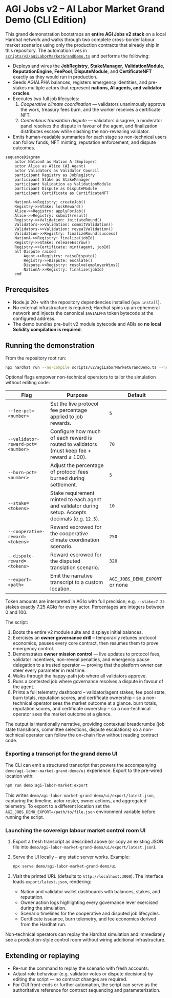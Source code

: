# AGI Jobs v2 – AI Labor Market Grand Demo (CLI Edition)

This grand demonstration bootstraps an **entire AGI Jobs v2 stack** on a local
Hardhat network and walks through two complete cross-border labour market
scenarios using only the production contracts that already ship in this
repository. The automation lives in
[`scripts/v2/agiLaborMarketGrandDemo.ts`](../../scripts/v2/agiLaborMarketGrandDemo.ts)
and performs the following:

- Deploys and wires the **JobRegistry**, **StakeManager**, **ValidationModule**,
  **ReputationEngine**, **FeePool**, **DisputeModule**, and **CertificateNFT**
  exactly as they would run in production.
- Seeds AGIALPHA balances, registers emergency identities, and pre-stakes
  multiple actors that represent **nations, AI agents, and validator oracles**.
- Executes two full job lifecycles:
  1. *Cooperative climate coordination* — validators unanimously approve the
     work, treasury fees burn, and the worker receives a certificate NFT.
  2. *Contentious translation dispute* — validators disagree, a moderator panel
     resolves the dispute in favour of the agent, and finalization distributes
     escrow while slashing the non-revealing validator.
- Emits human-readable summaries for each stage so non-technical users can
  follow funds, NFT minting, reputation enforcement, and dispute outcomes.

```mermaid
sequenceDiagram
    actor NationA as Nation A (Employer)
    actor Alice as Alice (AI Agent)
    actor Validators as Validator Council
    participant Registry as JobRegistry
    participant Stake as StakeManager
    participant Validation as ValidationModule
    participant Dispute as DisputeModule
    participant Certificate as CertificateNFT

    NationA->>Registry: createJob()
    Registry->>Stake: lockReward()
    Alice->>Registry: applyForJob()
    Alice->>Registry: submit(result)
    Registry->>Validation: initiateRound()
    Validators->>Validation: commitValidation()
    Validators->>Validation: revealValidation()
    Validation->>Registry: finalizeRound(success)
    NationA->>Registry: finalize(jobId)
    Registry->>Stake: releaseEscrow()
    Registry->>Certificate: mint(agent, jobId)
    alt Dispute raised
        Agent->>Registry: raiseDispute()
        Registry->>Dispute: escalate()
        Dispute->>Registry: resolve(employerWins?)
        NationA->>Registry: finalize(jobId)
    end
```

## Prerequisites

- Node.js 20+ with the repository dependencies installed (`npm install`).
- No external infrastructure is required; Hardhat spins up an ephemeral network
  and injects the canonical `$AGIALPHA` token bytecode at the configured
  address.
- The demo bundles pre-built v2 module bytecode and ABIs so **no local Solidity
  compilation is required**.

## Running the demonstration

From the repository root run:

```bash
npx hardhat run --no-compile scripts/v2/agiLaborMarketGrandDemo.ts --network hardhat
```

Optional flags empower non-technical operators to tailor the simulation without
editing code:

| Flag | Purpose | Default |
| ---- | ------- | ------- |
| `--fee-pct=<number>` | Set the live protocol fee percentage applied to job rewards. | `5` |
| `--validator-reward-pct=<number>` | Configure how much of each reward is routed to validators (must keep fee + reward ≤ 100). | `70` |
| `--burn-pct=<number>` | Adjust the percentage of protocol fees burned during settlement. | `5` |
| `--stake=<tokens>` | Stake requirement minted to each agent and validator during setup. Accepts decimals (e.g. `12.5`). | `10` |
| `--cooperative-reward=<tokens>` | Reward escrowed for the cooperative climate coordination scenario. | `250` |
| `--dispute-reward=<tokens>` | Reward escrowed for the disputed translation scenario. | `320` |
| `--export=<path>` | Emit the narrative transcript to a custom location. | `AGI_JOBS_DEMO_EXPORT` or none |

Token amounts are interpreted in AGIα with full precision; e.g. `--stake=7.25`
stakes exactly 7.25 AGIα for every actor. Percentages are integers between 0
and 100.

The script:

1. Boots the entire v2 module suite and displays initial balances.
2. Exercises an **owner governance drill** – temporarily retunes protocol
   economics, pauses every core contract, then resumes them to prove emergency
   control.
2. Demonstrates **owner mission control** — live updates to protocol fees,
   validator incentives, non-reveal penalties, and emergency pause delegation to
   a trusted operator — proving that the platform owner can steer every
   parameter in real time.
3. Walks through the happy-path job where all validators approve.
4. Runs a contested job where governance resolves a dispute in favour of the
   agent.
5. Prints a full telemetry dashboard – validator/agent stakes, fee pool state,
   burn totals, reputation scores, and certificate ownership – so a non-technical
   operator sees the market outcome at a glance.
   burn totals, reputation scores, and certificate ownership – so a
   non-technical operator sees the market outcome at a glance.

The output is intentionally narrative, providing contextual breadcrumbs (job
state transitions, committee selections, dispute escalations) so a non-technical
operator can follow the on-chain flow without reading contract code.

### Exporting a transcript for the grand demo UI

The CLI can emit a structured transcript that powers the accompanying
`demo/agi-labor-market-grand-demo/ui` experience. Export to the pre-wired
location with:

```bash
npm run demo:agi-labor-market:export
```

This writes `demo/agi-labor-market-grand-demo/ui/export/latest.json`, capturing the
timeline, actor roster, owner actions, and aggregated telemetry. To export to a
different location set the `AGI_JOBS_DEMO_EXPORT=/path/to/file.json`
environment variable before running the script.

### Launching the sovereign labour market control room UI

1. Export a fresh transcript as described above (or copy an existing JSON file
   into `demo/agi-labor-market-grand-demo/ui/export/latest.json`).
2. Serve the UI locally – any static server works. Example:

   ```bash
   npx serve demo/agi-labor-market-grand-demo/ui
   ```

3. Visit the printed URL (defaults to `http://localhost:3000`). The interface
   loads `export/latest.json`, rendering:

   - Nation and validator wallet dashboards with balances, stakes, and
     reputation.
   - Owner action logs highlighting every governance lever exercised during the
     simulation.
   - Scenario timelines for the cooperative and disputed job lifecycles.
   - Certificate issuance, burn telemetry, and fee economics derived from the
     Hardhat run.

Non-technical operators can replay the Hardhat simulation and immediately see a
production-style control room without wiring additional infrastructure.

## Extending or replaying

- Re-run the command to replay the scenario with fresh accounts.
- Adjust role behaviour (e.g. validator votes or dispute decisions) by editing
  the script — no contract changes are required.
- For GUI front-ends or further automation, the script can serve as the
  authoritative reference for contract sequencing and parameterisation.
